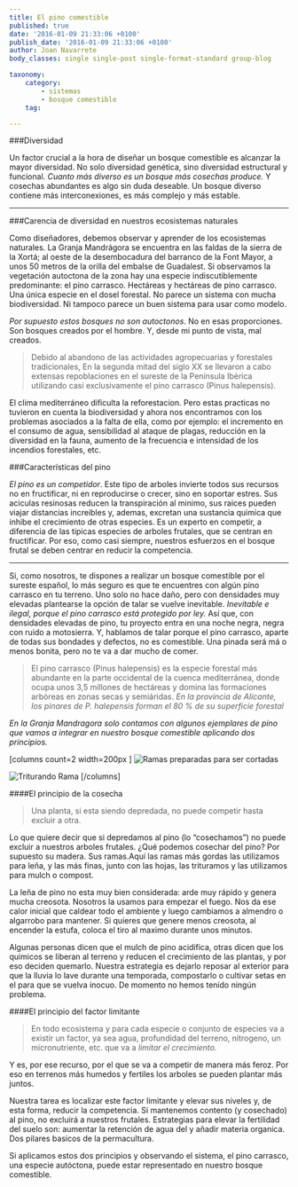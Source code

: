 ```yaml
---
title: El pino comestible
published: true
date: '2016-01-09 21:33:06 +0100'
publish_date: '2016-01-09 21:33:06 +0100'
author: Joan Navarrete
body_classes: single single-post single-format-standard group-blog

taxonomy:
    category:
        - sistemas
        - bosque comestible
    tag:

---
```


###Diversidad

Un factor crucial a la hora de diseñar un bosque comestible es alcanzar la mayor
diversidad. No solo diversidad genética, sino diversidad estructural y
funcional. *Cuanto más diverso es un bosque más cosechas produce.* Y
cosechas abundantes es algo sin duda deseable. Un bosque diverso contiene más
interconexiones, es más complejo y más estable.

<!--
A mayor diversidad en los eslabones inferiores de la cadena trófica, mayor
diversidad en los subsiguientes superiores. Lo que quiere decir que a mayor
diversidad de arboles, arbustos y plantas, mayor diversidad de insectos y
animales.
-->

---

###Carencia de diversidad en nuestros ecosistemas naturales

Como diseñadores, debemos observar y aprender de los ecosistemas
naturales. La Granja Mandrágora se encuentra en las faldas de la sierra de
la Xortá; al oeste de la desembocadura del barranco de la Font Mayor,
a unos 50 metros de la orilla del embalse de Guadalest. Si observamos la
vegetación autoctona de la zona hay una especie indiscutiblemente
predominante: el pino carrasco. Hectáreas y hectáreas de pino
carrasco. Una única especie en el dosel forestal. No parece un sistema
con mucha biodiversidad. Ni tampoco parece un buen sistema para usar como
modelo.

*Por supuesto estos bosques no son autoctonos*. No en esas
proporciones. Son bosques creados por el hombre. Y, desde mi punto de vista, mal
creados.
>Debido al abandono de las actividades agropecuarias y forestales
tradicionales, En la segunda mitad del siglo XX se llevaron a cabo
extensas repoblaciones en el sureste de la Península Ibérica utilizando
casi exclusivamente el pino carrasco (Pinus halepensis).

El clima mediterráneo dificulta la reforestacion. Pero estas practicas no
tuvieron en cuenta la biodiversidad y ahora nos encontramos con los problemas
asociados a la falta de ella, como por ejemplo: el incremento en el consumo de
agua, sensibilidad al ataque de plagas, reducción en la diversidad en la fauna,
aumento de la frecuencia e intensidad de los incendios forestales, etc.

###Características del pino

*El pino es un competidor*. Este tipo de arboles invierte todos
sus recursos no en fructificar, ni en reproducirse o crecer, sino en soportar
estres. Sus aciculas resinosas reducen la transpiración al minimo, sus
raices pueden viajar distancias increibles y, ademas, excretan una sustancia
quimica que inhibe el crecimiento de otras especies. Es un experto en competir,
a diferencia de las tipicas especies de arboles frutales, que se centran en
fructificar. Por eso, como casi siempre, nuestros esfuerzos en el bosque frutal
se deben centrar en reducir la competencia.

---

Si, como nosotros, te dispones a realizar un bosque comestible por el sureste
español, lo más seguro es que te encuentres con algún pino carrasco en tu
terreno. Uno solo no hace daño, pero con densidades muy elevadas plantearse la
opción de talar se vuelve inevitable. *Inevitable e ilegal, porque el pino
carrasco está protegido por ley.* Así que, con densidades elevadas de pino, tu
proyecto entra en una noche negra, negra con ruido a motosierra. Y, hablamos de
talar porque el pino carrasco, aparte de todas sus bondades y defectos, no es
comestible. Una pinada será má o menos bonita, pero no te va a dar mucho de
comer.

>El pino carrasco (Pinus halepensis) es la especie forestal
más abundante en la parte occidental de la cuenca mediterránea,
donde ocupa unos 3,5 millones de hectáreas y domina las formaciones
arbóreas en zonas secas y semiáridas. *En la provincia de Alicante,
los pinares de P. halepensis forman el 80 % de su superficie forestal*

*En la Granja Mandragora solo contamos con algunos ejemplares de pino que vamos a
integrar en nuestro bosque comestible aplicando dos principios.*

[columns count=2 width=200px ]
![Ramas preparadas para ser cortadas](/images/pino/ramas_preparadas_para_cortar@3x.jpg)

![Triturando Rama](/images/pino/triturando_rama2@3x.jpg)
[/columns]



####El principio de la cosecha

>Una planta, si esta siendo depredada, no puede competir hasta excluir a otra. 

Lo que quiere decir que si depredamos al pino (lo &ldquo;cosechamos&rdquo;) no
puede excluir a nuestros arboles frutales. &iquest;Qu&eacute; podemos cosechar
del pino? Por supuesto su madera. Sus ramas.Aqu&iacute; las ramas m&aacute;s
gordas las utilizamos para le&ntilde;a, y las m&aacute;s finas, junto con las
hojas, las trituramos y las utilizamos para mulch o compost.

La le&ntilde;a de pino no esta muy bien considerada: arde muy
r&aacute;pido y genera mucha creosota. Nosotros la usamos para empezar el
fuego. Nos da ese calor inicial que caldear todo el ambiente y luego
cambiamos&nbsp;a almendro o algarrobo para mantener. Si&nbsp;quieres que genere
menos creosota, al encender la estufa, coloca el tiro al maximo durante unos
minutos.

Algunas personas dicen que el mulch de
pino acidifica, otras dicen que los quimicos se liberan al terreno y reducen el
crecimiento de las plantas, y por eso deciden quemarlo. Nuestra estrategia es
dejarlo reposar al exterior para que la lluvia lo lave durante una temporada,
compostarlo o cultivar setas en el para que se vuelva inocuo. De momento no
hemos tenido ning&uacute;n problema.

####El principio del factor limitante

>En todo ecosistema y para cada especie o conjunto de especies va a existir un
factor, ya sea agua, profundidad del terreno, nitrogeno, un micronutriente,
etc. que va a *limitar el crecimiento.*

Y es, por ese recurso, por el que se va a competir de manera más feroz. Por eso
en terrenos más humedos y fertiles los arboles se pueden plantar más juntos.

Nuestra tarea es localizar este factor limitante y elevar sus
niveles y, de esta forma, reducir la competencia. Si mantenemos contento (y
cosechado) al pino, no excluirá a nuestros frutales. Estrategias para
elevar la fertilidad del suelo son: aumentar la retención de agua del y
añadir materia organica. Dos pilares basicos de la permacultura.

Si aplicamos estos dos principios y observando el sistema, el
pino carrasco, una especie autóctona, puede estar representado en nuestro
bosque comestible.

